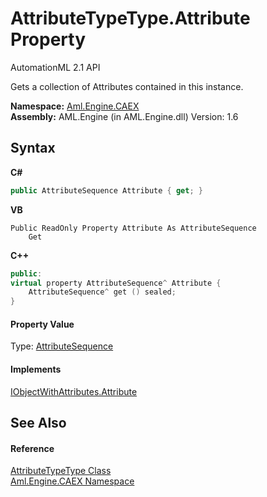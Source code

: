 # AttributeTypeType.Attribute Property 
AutomationML 2.1 API 

Gets a collection of Attributes contained in this instance.

**Namespace:**&nbsp;<a href="N_Aml_Engine_CAEX">Aml.Engine.CAEX</a><br />**Assembly:**&nbsp;AML.Engine (in AML.Engine.dll) Version: 1.6

## Syntax

**C#**<br />
``` C#
public AttributeSequence Attribute { get; }
```

**VB**<br />
``` VB
Public ReadOnly Property Attribute As AttributeSequence
	Get
```

**C++**<br />
``` C++
public:
virtual property AttributeSequence^ Attribute {
	AttributeSequence^ get () sealed;
}
```


#### Property Value
Type: <a href="T_Aml_Engine_CAEX_AttributeSequence">AttributeSequence</a>

#### Implements
<a href="P_Aml_Engine_CAEX_IObjectWithAttributes_Attribute">IObjectWithAttributes.Attribute</a><br />

## See Also


#### Reference
<a href="T_Aml_Engine_CAEX_AttributeTypeType">AttributeTypeType Class</a><br /><a href="N_Aml_Engine_CAEX">Aml.Engine.CAEX Namespace</a><br />